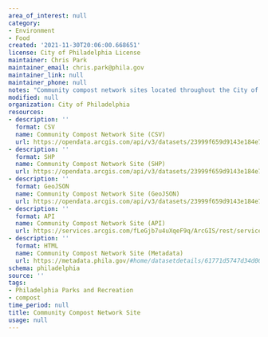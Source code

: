```yaml
---
area_of_interest: null
category:
- Environment
- Food
created: '2021-11-30T20:06:00.668651'
license: City of Philadelphia License
maintainer: Chris Park
maintainer_email: chris.park@phila.gov
maintainer_link: null
maintainer_phone: null
notes: "Community compost network sites located throughout the City of Philadelphia."
modified: null
organization: City of Philadelphia
resources:
- description: ''
  format: CSV
  name: Community Compost Network Site (CSV)
  url: https://opendata.arcgis.com/api/v3/datasets/23999f659d9143e184e72c8e5a2bc1df_0/downloads/data?format=csv&spatialRefId=4326
- description: ''
  format: SHP
  name: Community Compost Network Site (SHP)
  url: https://opendata.arcgis.com/api/v3/datasets/23999f659d9143e184e72c8e5a2bc1df_0/downloads/data?format=shp&spatialRefId=4326
- description: ''
  format: GeoJSON
  name: Community Compost Network Site (GeoJSON)
  url: https://opendata.arcgis.com/api/v3/datasets/23999f659d9143e184e72c8e5a2bc1df_0/downloads/data?format=shp&spatialRefId=4326
- description: ''
  format: API
  name: Community Compost Network Site (API)
  url: https://services.arcgis.com/fLeGjb7u4uXqeF9q/ArcGIS/rest/services/Community_Compost_Network_Site/FeatureServer/0/query?where=1%3D1
- description: ''
  format: HTML
  name: Community Compost Network Site (Metadata)
  url: https://metadata.phila.gov/#home/datasetdetails/61771d5747d34d0021b05b19/representationdetails/61771d5847d34d0021b05b1d/
schema: philadelphia
source: ''
tags:
- Philadelphia Parks and Recreation
- compost
time_period: null
title: Community Compost Network Site
usage: null
---
```

